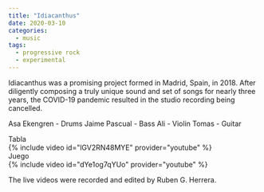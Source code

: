 ```yaml
---
title: "Idiacanthus"
date: 2020-03-10
categories:
  - music
tags:
  - progressive rock
  - experimental
---
```

Idiacanthus was a promising project formed in Madrid, Spain, in 2018. After diligently composing a truly unique sound and set of songs for nearly three years, the COVID-19 pandemic resulted in the studio recording being cancelled.

Asa Ekengren - Drums
Jaime Pascual - Bass
Ali - Violin
Tomas - Guitar

Tabla  
{% include video id="lGV2RN48MYE" provider="youtube" %}  
Juego  
{% include video id="dYe1og7qYUo" provider="youtube" %}

The live videos were recorded and edited by Ruben G. Herrera.
